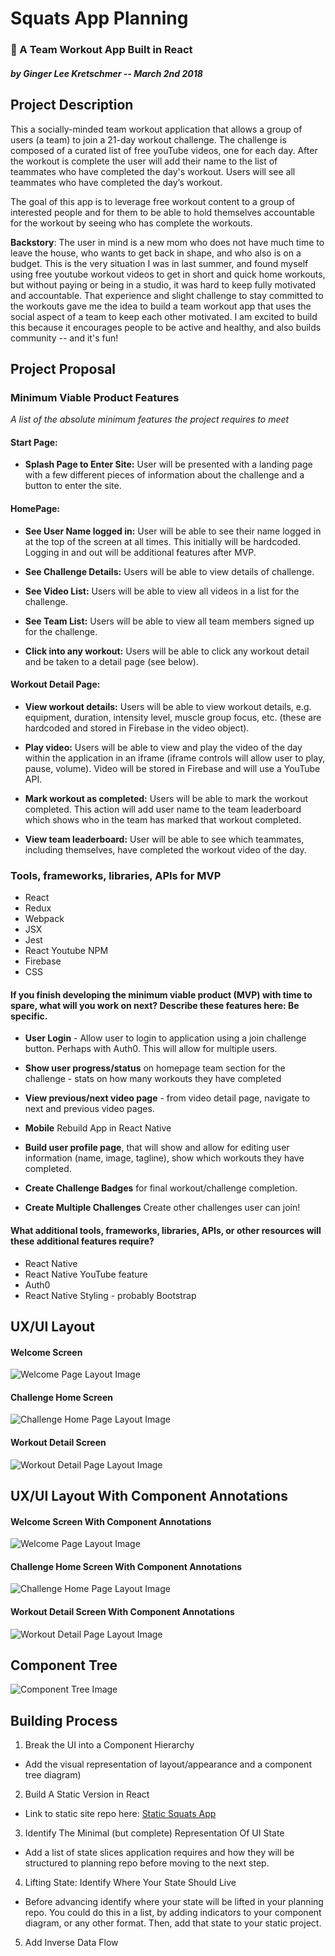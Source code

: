 # Squats App Planning
### 💪 A Team Workout App Built in React

##### by Ginger Lee Kretschmer -- _March 2nd 2018_


## Project Description

This a socially-minded team workout application that allows a group of users (a team) to join a 21-day workout challenge. The challenge is composed of a curated list of free youTube videos, one for each day. After the workout is complete the user will add their name to the list of teammates who have completed the day's workout. Users will see all teammates who have completed the day’s workout.

The goal of this app is to leverage free workout content to a group of interested people and for them to be able to hold themselves accountable for the workout by seeing who has complete the workouts.

**Backstory**: The user in mind is a new mom who does not have much time to leave the house, who wants to get back in shape, and who also is on a budget. This is the very situation I was in last summer, and found myself using free youtube workout videos to get in short and quick home workouts, but without paying or being in a studio, it was hard to keep fully motivated and accountable. That experience and slight challenge to stay committed to the workouts gave me the idea to build a team workout app that uses the social aspect of a team to keep each other motivated. I am excited to build this because it encourages people to be active and healthy, and also builds community -- and it's fun!

## Project Proposal

### Minimum Viable Product Features
_A list of the absolute minimum features the project requires to meet_

#### Start Page:
* **Splash Page to Enter Site:** User will be presented with a landing page with a few different pieces of information about the challenge and a button to enter the site.

#### HomePage:
* **See User Name logged in:** User will be able to see their name logged in at the top of the screen at all times. This initially will be hardcoded. Logging in and out will be additional features after MVP.

* **See Challenge Details:** Users will be able to view details of challenge.

* **See Video List:** Users will be able to view all videos in a list for the challenge.

* **See Team List:** Users will be able to view all team members signed up for the challenge.

* **Click into any workout:** Users will be able to click any workout detail and be taken to a detail page (see below).

#### Workout Detail Page:
* **View workout details:** Users will be able to view workout details, e.g. equipment, duration, intensity level, muscle group focus, etc. (these are hardcoded and stored in Firebase in the video object).

* **Play video:** Users will be able to view and play the video of the day within the application in an iframe (iframe controls will allow user to play, pause, volume). Video will be stored in Firebase and will use a YouTube API.

* **Mark workout as completed:** Users will be able to mark the workout completed. This action will add user name to the team leaderboard which shows who in the team has marked that workout completed.

* **View team leaderboard:** User will be able to see which teammates, including themselves, have completed the workout video of the day.

### Tools, frameworks, libraries, APIs for MVP
* React
* Redux
* Webpack
* JSX
* Jest
* React Youtube NPM
* Firebase
* CSS


#### **If you finish developing the minimum viable product (MVP) with time to spare, what will you work on next? Describe these features here: Be specific.**

* **User Login** - Allow user to login to application using a join challenge button. Perhaps with Auth0. This will allow for multiple users.

* **Show user progress/status** on homepage team section for the challenge - stats on how many workouts they have completed

* **View previous/next video page** - from video detail page, navigate to next and previous video pages.

* **Mobile** Rebuild App in React Native

* **Build user profile page**, that will show and allow for editing user information (name, image, tagline), show which workouts they have completed.

* **Create Challenge Badges** for final workout/challenge completion.
* **Create Multiple Challenges** Create other challenges user can join!

#### What additional tools, frameworks, libraries, APIs, or other resources will these additional features require?
* React Native
* React Native YouTube feature
* Auth0
* React Native Styling - probably Bootstrap

## UX/UI Layout

#### Welcome Screen
![Welcome Page Layout Image](./img/squats-app-UI-welcome.jpg)

#### Challenge Home Screen
![Challenge Home Page Layout Image](./img/squats-app-UI-challenge-home.jpg)

#### Workout Detail Screen
![Workout Detail Page Layout Image](./img/squats-app-UI-workout-detail.jpg)

## UX/UI Layout With Component Annotations

#### Welcome Screen With Component Annotations
![Welcome Page Layout Image](./img/squats-app-UI-welcome-annotated.jpg)

#### Challenge Home Screen With Component Annotations
![Challenge Home Page Layout Image](./img/squats-app-UI-challenge-home-annotated.jpg)

#### Workout Detail Screen With Component Annotations
![Workout Detail Page Layout Image](./img/squats-app-UI-workout-detail-annotated.jpg)

## Component Tree
![Component Tree Image](./img/component-tree.png)

## Building Process

1. Break the UI into a Component Hierarchy
  * Add the visual representation of layout/appearance and a component tree diagram)
2. Build A Static Version in React
  * Link to static site repo here: [Static Squats App](https://github.com/gingerlee/squats-app)
3. Identify The Minimal (but complete) Representation Of UI State
  * Add a list of state slices application requires and how they will be structured to planning repo before moving to the next step.
4. Lifting State: Identify Where Your State Should Live
  * Before advancing identify where your state will be lifted in your planning repo. You could do this in a list, by adding indicators to your component diagram, or any other format. Then, add that state to your static project.
5. Add Inverse Data Flow
